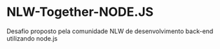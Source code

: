 # NLW-Together-NODE.JS
Desafio proposto pela comunidade NLW de desenvolvimento back-end utilizando node.js
